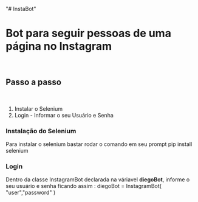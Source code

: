 "# InstaBot"

<h1> Bot para seguir pessoas de uma página no Instagram </h1>
</br>
<h2>Passo a passo </h2>
</br>

<ol>
    <li>Instalar o Selenium</li>
    <li>Login - Informar o seu Usuário e Senha</li>
</ol>

<h3>Instalação do Selenium</h3>
<p>Para instalar o selenium bastar rodar o comando em seu prompt pip install selenium</p>

<h3>Login </h3>
<p>Dentro da classe InstagramBot declarada na váriavel <strong> diegoBot</strong>, informe o seu usuário e senha ficando assim : diegoBot = InstagramBot(
    "user","password"
)

